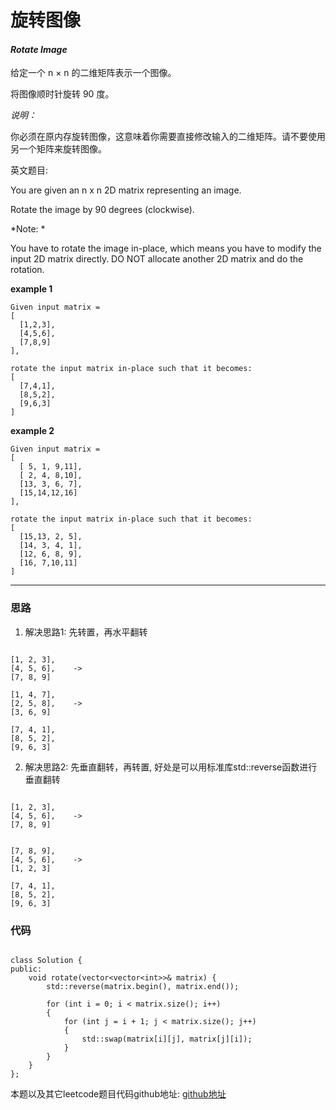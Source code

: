 # 旋转图像

#### *Rotate Image*

给定一个 n × n 的二维矩阵表示一个图像。

将图像顺时针旋转 90 度。

*说明：*

你必须在原内存旋转图像，这意味着你需要直接修改输入的二维矩阵。请不要使用另一个矩阵来旋转图像。


英文题目:

You are given an n x n 2D matrix representing an image.

Rotate the image by 90 degrees (clockwise).

*Note: *

You have to rotate the image in-place, which means you have to modify the input 2D matrix directly. DO NOT allocate another 2D matrix and do the rotation.


**example 1**

```
Given input matrix = 
[
  [1,2,3],
  [4,5,6],
  [7,8,9]
],

rotate the input matrix in-place such that it becomes:
[
  [7,4,1],
  [8,5,2],
  [9,6,3]
]
```

**example 2**

```
Given input matrix =
[
  [ 5, 1, 9,11],
  [ 2, 4, 8,10],
  [13, 3, 6, 7],
  [15,14,12,16]
], 

rotate the input matrix in-place such that it becomes:
[
  [15,13, 2, 5],
  [14, 3, 4, 1],
  [12, 6, 8, 9],
  [16, 7,10,11]
]
```


---

### 思路

1. 解决思路1: 先转置，再水平翻转
```

[1, 2, 3],
[4, 5, 6],    ->   
[7, 8, 9]

[1, 4, 7],
[2, 5, 8],    ->
[3, 6, 9]

[7, 4, 1],
[8, 5, 2], 
[9, 6, 3]

```

2. 解决思路2: 先垂直翻转，再转置, 好处是可以用标准库std::reverse函数进行垂直翻转
```

[1, 2, 3],
[4, 5, 6],    ->   
[7, 8, 9]


[7, 8, 9],
[4, 5, 6],    ->
[1, 2, 3]

[7, 4, 1],
[8, 5, 2], 
[9, 6, 3]

```



### 代码
```

class Solution {
public:
	void rotate(vector<vector<int>>& matrix) {
		std::reverse(matrix.begin(), matrix.end());

		for (int i = 0; i < matrix.size(); i++)
		{
			for (int j = i + 1; j < matrix.size(); j++)
			{
				std::swap(matrix[i][j], matrix[j][i]);
			}
		}
	}
};

```

本题以及其它leetcode题目代码github地址: [github地址](https:github.com/SherlockUnknowEn/leetcode)